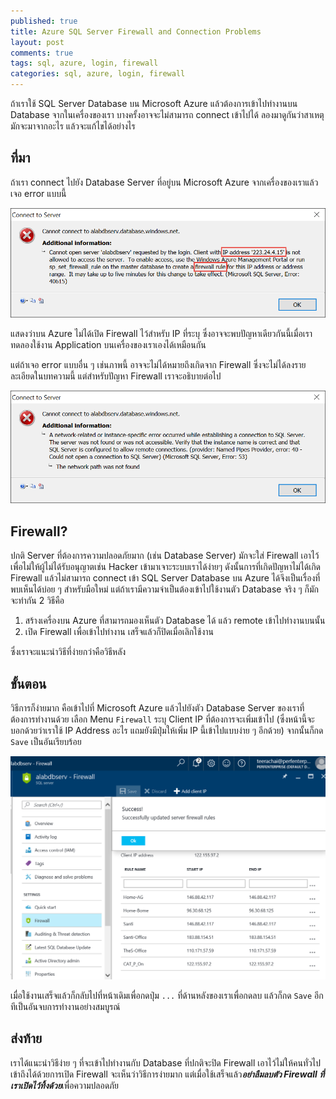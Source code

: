 ```yaml
---
published: true
title: Azure SQL Server Firewall and Connection Problems
layout: post
comments: true
tags: sql, azure, login, firewall
categories: sql, azure, login, firewall
---
```

ถ้าเราใช้ SQL Server Database บน Microsoft Azure แล้วต้องการเข้าไปทำงานบน Database จากในเครื่องของเรา
บางครั้งอาจจะไม่สามารถ connect เข้าไปได้ ลองมาดูกันว่าสาเหตุมักจะมาจากอะไร แล้วจะแก้ไขได้อย่างไร

<!-- break -->

## ที่มา
ถ้าเรา connect ไปยัง Database Server ที่อยู่บน Microsoft Azure จากเครื่องของเราแล้วเจอ error แบบนี้

![Firewall is blocked][sql-firewall-blocked]

แสดงว่าบน Azure ไม่ได้เปิด Firewall ไว้สำหรับ IP ที่ระบุ
ซึ่งอาจจะพบปัญหาเดียวกันนี้เมื่อเราทดลองใช้งาน Application บนเครื่องของเราเองได้เหมือนกัน

แต่ถ้าเจอ error แบบอื่น ๆ เช่นภาพนี้ อาจจะไม่ได้หมายถึงเกิดจาก Firewall ซึ่งจะไม่ได้ลงรายละเอียดในบทความนี้ แต่สำหรับปัญหา Firewall เราจะอธิบายต่อไป

![Connection Error][sql-connection-error]

## Firewall?
ปกติ Server ที่ต้องการความปลอดภัยมาก (เช่น Database Server) มักจะใส่ Firewall เอาไว้ เพื่อไม่ให้ผู้ไม่ได้รับอนุญาตเช่น Hacker เข้ามาเจาะระบบเราได้ง่ายๆ
ดังนั้นการที่เกิดปัญหาไม่ได้เกิด Firewall แล้วไม่สามารถ connect เข้า SQL Server Database บน Azure ได้จึงเป็นเรื่องที่พบเห็นได้บ่อย ๆ สำหรับมือใหม่
แต่ถ้าเรามีความจำเป็นต้องเข้าไปใช้งานตัว Database จริง ๆ ก็มักจะทำกัน 2 วิธีคือ

1. สร้างเครื่องบน Azure ที่สามารถมองเห็นตัว Database ได้ แล้ว remote เข้าไปทำงานบนนั้น
2. เปิด Firewall เพื่อเข้าไปทำงาน เสร็จแล้วก็ปิดเมื่อเลิกใช้งาน

ซึ่งเราจะแนะนำวิธีที่ง่ายกว่าคือวิธีหลัง

## ขั้นตอน
วิธีการก็ง่ายมาก คือเข้าไปที่ Microsoft Azure แล้วไปยังตัว Database Server ของเราที่ต้องการทำงานด้วย เลือก Menu `Firewall` ระบุ Client IP ที่ต้องการจะเพิ่มเข้าไป
(ซึ่งหน้านี้จะบอกด้วยว่าเราใช้ IP Address อะไร แถมยังมีปุ่มให้เพิ่ม IP นี้เข้าไปแบบง่าย ๆ อีกด้วย) จากนั้นก็กด `Save` เป็นอันเรียบร้อย

![Set Firewall Rules][azure-sql-firewall-rules]

เมื่อใช้งานเสร็จแล้วก็กลับไปที่หน้าเดิมเพื่อกดปุ่ม `...` ที่ด้านหลังของเราเพื่อกดลบ แล้วก็กด `Save` อีกทีเป็นอันจบการทำงานอย่างสมบูรณ์

## ส่งท้าย
เราได้แนะนำวิธีง่าย ๆ ที่จะเข้าไปทำงานกับ Database ที่ปกติจะปิด Firewall เอาไว้ไม่ให้คนทั่วไปเข้าถึงได้ด้วยการเปิด Firewall
จะเห็นว่าวิธีการง่ายมาก แต่เมื่อใช้เสร็จแล้ว***อย่าลืมลบตัว Firewall ที่เราเปิดไว้ทิ้งด้วย***เพื่อความปลอดภัย

[sql-firewall-blocked]: /imgs/azure-sql-firewall-blocked-dialog.png "Dialogbox Alert about Firewall Rules"
[sql-connection-error]: /imgs/azure-sql-connection-error.png "Other Connection Error"
[azure-sql-firewall-rules]: /imgs/azure-sql-firewall-rules.png "Set Firewall Rules"